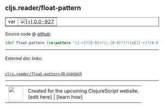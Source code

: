 ## cljs.reader/float-pattern



 <table border="1">
<tr>
<td>var</td>
<td><a href="https://github.com/cljsinfo/cljs-api-docs/tree/0.0-927"><img valign="middle" alt="[+] 0.0-927" title="Added in 0.0-927" src="https://img.shields.io/badge/+-0.0--927-lightgrey.svg"></a> </td>
</tr>
</table>









Source code @ [github](https://github.com/clojure/clojurescript/blob/r2060/src/cljs/cljs/reader.cljs#L99):

```clj
(def float-pattern (re-pattern "([-+]?[0-9]+(\\.[0-9]*)?([eE][-+]?[0-9]+)?)(M)?"))
```

<!--
Repo - tag - source tree - lines:

 <pre>
clojurescript @ r2060
└── src
    └── cljs
        └── cljs
            └── <ins>[reader.cljs:99](https://github.com/clojure/clojurescript/blob/r2060/src/cljs/cljs/reader.cljs#L99)</ins>
</pre>

-->

---



###### External doc links:

[`cljs.reader/float-pattern` @ crossclj](http://crossclj.info/fun/cljs.reader.cljs/float-pattern.html)<br>

---

 <table>
<tr><td>
<img valign="middle" align="right" width="48px" src="http://i.imgur.com/Hi20huC.png">
</td><td>
Created for the upcoming ClojureScript website.<br>
[edit here] | [learn how]
</td></tr></table>

[edit here]:https://github.com/cljsinfo/cljs-api-docs/blob/master/cljsdoc/cljs.reader/float-pattern.cljsdoc
[learn how]:https://github.com/cljsinfo/cljs-api-docs/wiki/cljsdoc-files

<!--

This information was too distracting to show to readers, but I'll leave it
commented here since it is helpful to:

- pretty-print the data used to generate this document
- and show how to retrieve that data



The API data for this symbol:

```clj
{:ns "cljs.reader",
 :name "float-pattern",
 :type "var",
 :source {:code "(def float-pattern (re-pattern \"([-+]?[0-9]+(\\\\.[0-9]*)?([eE][-+]?[0-9]+)?)(M)?\"))",
          :title "Source code",
          :repo "clojurescript",
          :tag "r2060",
          :filename "src/cljs/cljs/reader.cljs",
          :lines [99]},
 :full-name "cljs.reader/float-pattern",
 :full-name-encode "cljs.reader/float-pattern",
 :history [["+" "0.0-927"]]}

```

Retrieve the API data for this symbol:

```clj
;; from Clojure REPL
(require '[clojure.edn :as edn])
(-> (slurp "https://raw.githubusercontent.com/cljsinfo/cljs-api-docs/catalog/cljs-api.edn")
    (edn/read-string)
    (get-in [:symbols "cljs.reader/float-pattern"]))
```

-->
